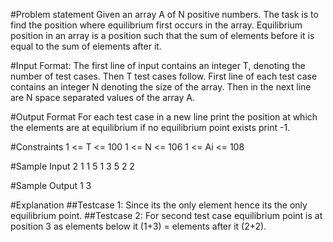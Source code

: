 #Problem statement
Given an array A of N positive numbers. The task is to find the position where equilibrium first occurs in the array. Equilibrium position in an array is a position such that the sum of elements before it is equal to the sum of elements after it.

#Input Format:
The first line of input contains an integer T, denoting the number of test cases. Then T test cases follow. First line of each test case contains an integer N denoting the size of the array. Then in the next line are N space separated values of the array A.


#Output Format
For each test case in a new  line print the position at which the elements are at equilibrium if no equilibrium point exists print -1.

#Constraints
1 <= T <= 100
1 <= N <= 106
1 <= Ai <= 108

#Sample Input
2
1
1
5
1 3 5 2 2

#Sample Output
1
3

#Explanation
##Testcase 1: 
Since its the only element hence its the only equilibrium point.
##Testcase 2: 
For second test case equilibrium point is at position 3 as elements below it (1+3) = elements after it (2+2).